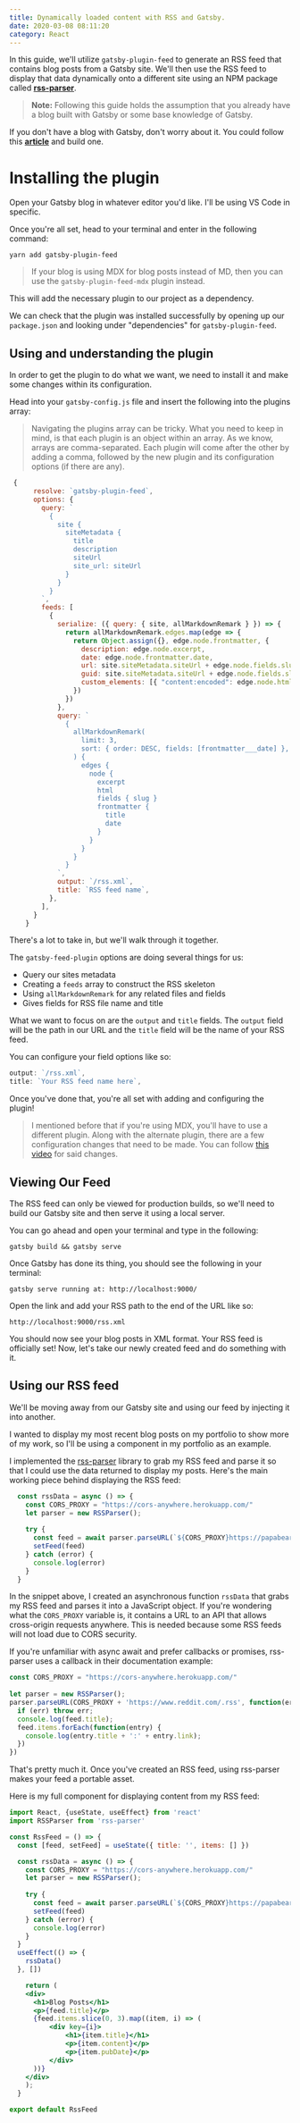 ```yaml
---
title: Dynamically loaded content with RSS and Gatsby. 
date: 2020-03-08 08:11:20
category: React
---
```



In this guide, we'll utilize `gatsby-plugin-feed` to generate an RSS feed that contains blog posts from a Gatsby site. We'll then use the RSS feed to display that data dynamically onto a different site using an NPM package called [**rss-parser**](https://www.npmjs.com/package/rss-parser).

> **Note:** 
Following this guide holds the assumption that you already have a blog built with Gatsby or some base knowledge of Gatsby.

If you don't have a blog with Gatsby, don't worry about it. You could follow this [**article**](https://daveceddia.com/start-blog-gatsby-netlify/) and build one. 

# Installing the plugin
Open your Gatsby blog in whatever editor you'd like. I'll be using VS Code in specific. 

Once you're all set, head to your terminal and enter in the following command: 

```shell
yarn add gatsby-plugin-feed
```

> If your blog is using MDX for blog posts instead of MD, then you can use the `gatsby-plugin-feed-mdx` plugin instead. 

This will add the necessary plugin to our project as a dependency. 

We can check that the plugin was installed successfully by opening up our `package.json` and looking under "dependencies" for `gatsby-plugin-feed`.

## Using and understanding the plugin 
In order to get the plugin to do what we want, we need to install it and make some changes within its configuration.

Head into your `gatsby-config.js` file and insert the following into the plugins array:

> Navigating the plugins array can be tricky. What you need to keep in mind, is that each plugin is an object within an array. As we know, arrays are comma-separated. Each plugin will come after the other by adding a comma, followed by the new plugin and its configuration options (if there are any). 

```javaScript
 {
      resolve: `gatsby-plugin-feed`,
      options: {
        query: `
          {
            site {
              siteMetadata {
                title
                description
                siteUrl
                site_url: siteUrl
              }
            }
          }
        `,
        feeds: [
          {
            serialize: ({ query: { site, allMarkdownRemark } }) => {
              return allMarkdownRemark.edges.map(edge => {
                return Object.assign({}, edge.node.frontmatter, {
                  description: edge.node.excerpt,
                  date: edge.node.frontmatter.date,
                  url: site.siteMetadata.siteUrl + edge.node.fields.slug,
                  guid: site.siteMetadata.siteUrl + edge.node.fields.slug,
                  custom_elements: [{ "content:encoded": edge.node.html }],
                })
              })
            },
            query: `
              {
                allMarkdownRemark(
                  limit: 3,
                  sort: { order: DESC, fields: [frontmatter___date] },
                ) {
                  edges {
                    node {
                      excerpt
                      html
                      fields { slug }
                      frontmatter {
                        title
                        date
                      }
                    }
                  }
                }
              }
            `,
            output: `/rss.xml`,
            title: `RSS feed name`,
          },
        ],
      }
    }
```
There's a lot to take in, but we'll walk through it together. 

The `gatsby-feed-plugin` options are doing several things for us: 

- Query our sites metadata
- Creating a `feeds` array to construct the RSS skeleton
- Using `allMarkdownRemark` for any related files and fields
- Gives fields for RSS file name and title  

What we want to focus on are the `output` and `title` fields. The `output` field will be the path in our URL and the `title` field will be the name of your RSS feed. 

You can configure your field options like so: 

```javaScript
output: `/rss.xml`,
title: `Your RSS feed name here`,
```
Once you've done that, you're all set with adding and configuring the plugin!

> I mentioned before that if you're using MDX, you'll have to use a different plugin. Along with the alternate plugin, there are a few configuration changes that need to be made. You can follow [this video](https://www.youtube.com/watch?v=Pzx2F_6U1dw) for said changes.

## Viewing Our Feed

The RSS feed can only be viewed for production builds, so we'll need to build our Gatsby site and then serve it using a local server.

You can go ahead and open your terminal and type in the following:

```shell
gatsby build && gatsby serve
```

Once Gatsby has done its thing, you should see the following in your terminal: 

```shell
gatsby serve running at: http://localhost:9000/
```

Open the link and add your RSS path to the end of the URL like so:

```shell
http://localhost:9000/rss.xml
```

You should now see your blog posts in XML format. Your RSS feed is officially set! Now, let's take our newly created feed and do something with it. 

## Using our RSS feed

We'll be moving away from our Gatsby site and using our feed by injecting it into another. 

I wanted to display my most recent blog posts on my portfolio to show more of my work, so I'll be using a component in my portfolio as an example. 

I implemented the [rss-parser](https://www.npmjs.com/package/rss-parser) library to grab my RSS feed and parse it so that I could use the data returned to display my posts. Here's the main working piece behind displaying the RSS feed: 

```javaScript
  const rssData = async () => {
    const CORS_PROXY = "https://cors-anywhere.herokuapp.com/"
    let parser = new RSSParser();
    
    try {
      const feed = await parser.parseURL(`${CORS_PROXY}https://papabearcodes.com/rss.xml`)
      setFeed(feed)
    } catch (error) {
      console.log(error)
    }
  }
```

In the snippet above, I created an asynchronous function `rssData` that grabs my RSS feed and parses it into a JavaScript object. If you're wondering what the `CORS_PROXY` variable is, it contains a URL to an API that allows cross-origin requests anywhere. This is needed because some RSS feeds will not load due to CORS security. 

If you're unfamiliar with async await and prefer callbacks or promises, rss-parser uses a callback in their documentation example: 

```javaScript
const CORS_PROXY = "https://cors-anywhere.herokuapp.com/"
 
let parser = new RSSParser();
parser.parseURL(CORS_PROXY + 'https://www.reddit.com/.rss', function(err, feed) {
  if (err) throw err;
  console.log(feed.title);
  feed.items.forEach(function(entry) {
    console.log(entry.title + ':' + entry.link);
  })
})
```

That's pretty much it. Once you've created an RSS feed, using rss-parser makes your feed a portable asset.

Here is my full component for displaying content from my RSS feed: 

```jsx
import React, {useState, useEffect} from 'react'
import RSSParser from 'rss-parser'

const RssFeed = () => {
  const [feed, setFeed] = useState({ title: '', items: [] })

  const rssData = async () => {
    const CORS_PROXY = "https://cors-anywhere.herokuapp.com/"
    let parser = new RSSParser();
    
    try {
      const feed = await parser.parseURL(`${CORS_PROXY}https://papabearcodes.com/rss.xml`)
      setFeed(feed)
    } catch (error) {
      console.log(error)
    }
  }
  useEffect(() => {
    rssData()
  }, [])

    return (
    <div>
      <h1>Blog Posts</h1>
      <p>{feed.title}</p>
      {feed.items.slice(0, 3).map((item, i) => (
          <div key={i}>
              <h1>{item.title}</h1>
              <p>{item.content}</p>
              <p>{item.pubDate}</p>
          </div>
      ))}
    </div>
    );
  }

export default RssFeed
```
